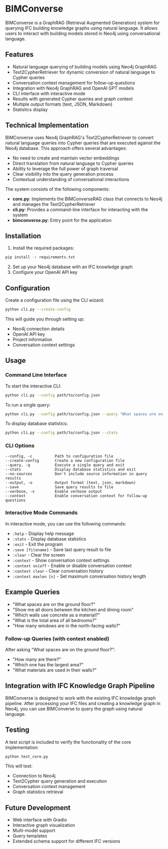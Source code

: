 # BIMConverse

BIMConverse is a GraphRAG (Retrieval Augmented Generation) system for querying IFC building knowledge graphs using natural language. It allows users to interact with building models stored in Neo4j using conversational language.

## Features

- Natural language querying of building models using Neo4j GraphRAG
- Text2CypherRetriever for dynamic conversion of natural language to Cypher queries
- Conversation context management for follow-up questions
- Integration with Neo4j GraphRAG and OpenAI GPT models
- CLI interface with interactive mode
- Results with generated Cypher queries and graph context
- Multiple output formats (text, JSON, Markdown)
- Statistics display

## Technical Implementation

BIMConverse uses Neo4j GraphRAG's Text2CypherRetriever to convert natural language queries into Cypher queries that are executed against the Neo4j database. This approach offers several advantages:

- No need to create and maintain vector embeddings
- Direct translation from natural language to Cypher queries
- Ability to leverage the full power of graph traversal
- Clear visibility into the query generation process
- Contextual understanding of conversational interactions

The system consists of the following components:

- **core.py**: Implements the BIMConverseRAG class that connects to Neo4j and manages the Text2CypherRetriever
- **cli.py**: Provides a command-line interface for interacting with the system
- **bimconverse.py**: Entry point for the application

## Installation

1. Install the required packages:

```bash
pip install -r requirements.txt
```

2. Set up your Neo4j database with an IFC knowledge graph
3. Configure your OpenAI API key

## Configuration

Create a configuration file using the CLI wizard:

```bash
python cli.py --create-config
```

This will guide you through setting up:
- Neo4j connection details
- OpenAI API key
- Project information
- Conversation context settings

## Usage

### Command Line Interface

To start the interactive CLI:

```bash
python cli.py --config path/to/config.json
```

To run a single query:

```bash
python cli.py --config path/to/config.json --query "What spaces are on the ground floor?"
```

To display database statistics:

```bash
python cli.py --config path/to/config.json --stats
```

### CLI Options

```
--config, -c          Path to configuration file
--create-config       Create a new configuration file
--query, -q           Execute a single query and exit
--stats               Display database statistics and exit
--no-sources          Don't include source information in query results
--output, -o          Output format (text, json, markdown)
--save                Save query results to file
--verbose, -v         Enable verbose output
--context             Enable conversation context for follow-up questions
```

### Interactive Mode Commands

In interactive mode, you can use the following commands:

- `:help` - Display help message
- `:stats` - Display database statistics
- `:exit` - Exit the program
- `:save [filename]` - Save last query result to file
- `:clear` - Clear the screen
- `:context` - Show conversation context settings
- `:context on|off` - Enable or disable conversation context
- `:context clear` - Clear conversation history
- `:context maxlen [n]` - Set maximum conversation history length

## Example Queries

- "What spaces are on the ground floor?"
- "Show me all doors between the kitchen and dining room"
- "Which walls use concrete as a material?"
- "What is the total area of all bedrooms?"
- "How many windows are in the north-facing walls?"

### Follow-up Queries (with context enabled)

After asking "What spaces are on the ground floor?":
- "How many are there?"
- "Which one has the largest area?"
- "What materials are used in their walls?"

## Integration with IFC Knowledge Graph Pipeline

BIMConverse is designed to work with the existing IFC knowledge graph pipeline. After processing your IFC files and creating a knowledge graph in Neo4j, you can use BIMConverse to query the graph using natural language.

## Testing

A test script is included to verify the functionality of the core implementation:

```bash
python test_core.py
```

This will test:
- Connection to Neo4j
- Text2Cypher query generation and execution
- Conversation context management
- Graph statistics retrieval

## Future Development

- Web interface with Gradio
- Interactive graph visualization
- Multi-model support
- Query templates
- Extended schema support for different IFC versions 